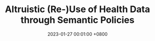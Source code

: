 ---
title: "Altruistic (Re-)Use of Health Data through Semantic Policies"
slides: ""
date: 2023-01-27 00:01:00 +0800
event: "DPSN International Data Protection Day 2023"
event_url: "https://dataprotectionscholars.network/post/dpd2023-registrations/"
location: 'Online'

keywords: Data altruism, Semantics, Health data

cover: 
authors: # * for equal contribution # for corresponding author
  - Beatriz Esteves
# links:
  #Slides: https://docs.google.com/presentation/d/1_bGV6QkydgzWYaKnBtLtgS-d0Xe_k5ItwnarVCvjXi4/edit?usp=sharing
---
